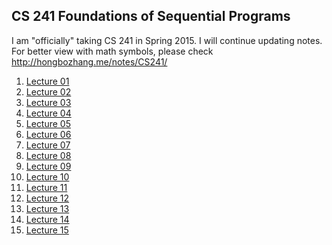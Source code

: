 ## CS 241 Foundations of Sequential Programs

I am "officially" taking CS 241 in Spring 2015. I will continue updating notes.
For better view with math symbols, please check http://hongbozhang.me/notes/CS241/

1.  [Lecture 01](lecture01.md)
2.  [Lecture 02](lecture02.md)
3.  [Lecture 03](lecture03.md)
4.  [Lecture 04](lecture04.md)
5.  [Lecture 05](lecture05.md)
6.  [Lecture 06](lecture06.md)
7.  [Lecture 07](lecture07.md)
8.  [Lecture 08](lecture08.md)
9.  [Lecture 09](lecture09.md)
10. [Lecture 10](lecture10.md)
11. [Lecture 11](lecture11.md)
12. [Lecture 12](lecture12.md)
13. [Lecture 13](lecture13.md)
13. [Lecture 14](lecture14.md)
13. [Lecture 15](lecture15.md)
